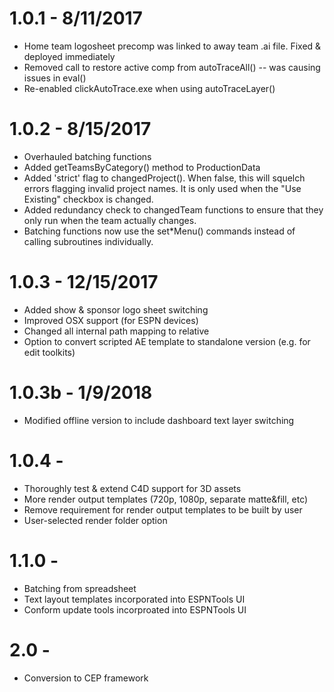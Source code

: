 1.0.1 - 8/11/2017
===================================================================================================
- Home team logosheet precomp was linked to away team .ai file. Fixed & deployed immediately
- Removed call to restore active comp from autoTraceAll() -- was causing issues in eval()
- Re-enabled clickAutoTrace.exe when using autoTraceLayer()

1.0.2 - 8/15/2017
===================================================================================================
- Overhauled batching functions
- Added getTeamsByCategory() method to ProductionData
- Added 'strict' flag to changedProject(). When false, this will squelch errors flagging invalid
  project names. It is only used when the "Use Existing" checkbox is changed.
- Added redundancy check to changedTeam functions to ensure that they only run when the team 
  actually changes.
- Batching functions now use the set*Menu() commands instead of calling subroutines individually.

1.0.3 - 12/15/2017
===================================================================================================
- Added show & sponsor logo sheet switching
- Improved OSX support (for ESPN devices)
- Changed all internal path mapping to relative
- Option to convert scripted AE template to standalone version (e.g. for edit toolkits)

1.0.3b - 1/9/2018
===================================================================================================
- Modified offline version to include dashboard text layer switching

1.0.4 - 
===================================================================================================
* Thoroughly test & extend C4D support for 3D assets
* More render output templates (720p, 1080p, separate matte&fill, etc)
* Remove requirement for render output templates to be built by user
* User-selected render folder option

1.1.0 - 
===================================================================================================
* Batching from spreadsheet
* Text layout templates incorporated into ESPNTools UI
* Conform update tools incorproated into ESPNTools UI

2.0 -
===================================================================================================
* Conversion to CEP framework